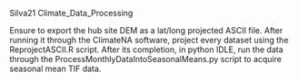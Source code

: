 Silva21 Climate_Data_Processing

Ensure to export the hub site DEM as a lat/long projected ASCII file. After running it through the ClimateNA software, project every dataset using the ReprojectASCII.R script. After its completion, in python IDLE, run the data through the ProcessMonthlyDataIntoSeasonalMeans.py script to acquire seasonal mean TIF data.
